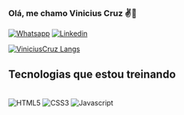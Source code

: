 ### Olá, me chamo Vinicius Cruz ✌️🧔
[![Whatsapp](https://img.shields.io/badge/WhatsApp-25D366?style=for-the-badge&logo=whatsapp&logoColor=white)](https://wa.me/5512991521175)
[![Linkedin](https://img.shields.io/badge/LinkedIn-0077B5?style=for-the-badge&logo=linkedin&logoColor=white)](https://www.linkedin.com/in/vinicius-da-cruz-silva-31ba7410b/)
     
[![ViniciusCruz Langs](https://github-readme-stats.vercel.app/api/top-langs/?username=ViniciusCruz-dev&layout=compact)](https://github.com/ViniciusCruz-dev/github-readme-stats)

## Tecnologias que estou treinando

<div style="display: inline_block"><br>
<img align="center" src="https://img.shields.io/badge/HTML5-E34F26?style=for-the-badge&logo=html5&logoColor=white" alt="HTML5">
<img align="center" src="https://img.shields.io/badge/CSS3-1572B6?style=for-the-badge&logo=css3&logoColor=white" alt="CSS3">
<img align="center" src="https://img.shields.io/badge/JavaScript-323330?style=for-the-badge&logo=javascript&logoColor=F7DF1E" alt="Javascript">

</div>
